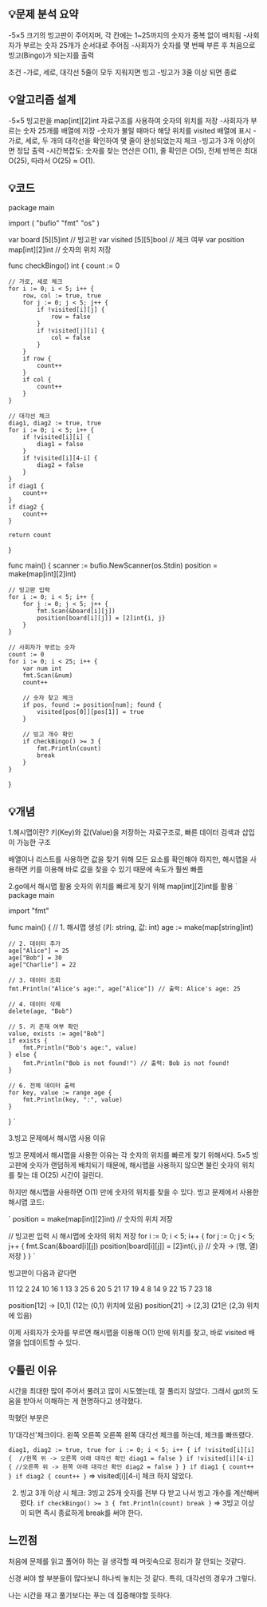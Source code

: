 ## 💡문제 분석 요약
-5×5 크기의 빙고판이 주어지며, 각 칸에는 1~25까지의 숫자가 중복 없이 배치됨
-사회자가 부르는 숫자 25개가 순서대로 주어짐
-사회자가 숫자를 몇 번째 부른 후 처음으로 빙고(Bingo)가 되는지를 출력

조건
-가로, 세로, 대각선 5줄이 모두 지워지면 빙고
-빙고가 3줄 이상 되면 종료

## 💡알고리즘 설계
-5×5 빙고판을 map[int][2]int 자료구조를 사용하여 숫자의 위치를 저장
-사회자가 부르는 숫자 25개를 배열에 저장
-숫자가 불릴 때마다 해당 위치를 visited 배열에 표시
-가로, 세로, 두 개의 대각선을 확인하여 몇 줄이 완성되었는지 체크
-빙고가 3개 이상이면 정답 출력
-시간복잡도: 숫자를 찾는 연산은 O(1), 줄 확인은 O(5), 전체 반복은 최대 O(25), 따라서 O(25) ≈ O(1).

## 💡코드
package main

import (
	"bufio"
	"fmt"
	"os"
)

var board [5][5]int       // 빙고판
var visited [5][5]bool    // 체크 여부
var position map[int][2]int // 숫자의 위치 저장

func checkBingo() int {
	count := 0

	// 가로, 세로 체크
	for i := 0; i < 5; i++ {
		row, col := true, true
		for j := 0; j < 5; j++ {
			if !visited[i][j] {
				row = false
			}
			if !visited[j][i] {
				col = false
			}
		}
		if row {
			count++
		}
		if col {
			count++
		}
	}

	// 대각선 체크
	diag1, diag2 := true, true
	for i := 0; i < 5; i++ {
		if !visited[i][i] {
			diag1 = false
		}
		if !visited[i][4-i] {
			diag2 = false
		}
	}
	if diag1 {
		count++
	}
	if diag2 {
		count++
	}

	return count
}

func main() {
	scanner := bufio.NewScanner(os.Stdin)
	position = make(map[int][2]int)

	// 빙고판 입력
	for i := 0; i < 5; i++ {
		for j := 0; j < 5; j++ {
			fmt.Scan(&board[i][j])
			position[board[i][j]] = [2]int{i, j}
		}
	}

	// 사회자가 부르는 숫자
	count := 0
	for i := 0; i < 25; i++ {
		var num int
		fmt.Scan(&num)
		count++

		// 숫자 찾고 체크
		if pos, found := position[num]; found {
			visited[pos[0]][pos[1]] = true
		}

		// 빙고 개수 확인
		if checkBingo() >= 3 {
			fmt.Println(count)
			break
		}
	}
}


## 💡개념
1.해시맵이란?
키(Key)와 값(Value)을 저장하는 자료구조로, 빠른 데이터 검색과 삽입이 가능한 구조

배열이나 리스트를 사용하면 값을 찾기 위해 모든 요소를 확인해야 하지만,
해시맵을 사용하면 키를 이용해 바로 값을 찾을 수 있기 때문에 속도가 훨씬 빠름


2.go에서 해시맵 활용
숫자의 위치를 빠르게 찾기 위해 map[int][2]int를 활용
`
package main

import "fmt"

func main() {
    // 1. 해시맵 생성 (키: string, 값: int)
    age := make(map[string]int)

    // 2. 데이터 추가
    age["Alice"] = 25
    age["Bob"] = 30
    age["Charlie"] = 22

    // 3. 데이터 조회
    fmt.Println("Alice's age:", age["Alice"]) // 출력: Alice's age: 25

    // 4. 데이터 삭제
    delete(age, "Bob")

    // 5. 키 존재 여부 확인
    value, exists := age["Bob"]
    if exists {
        fmt.Println("Bob's age:", value)
    } else {
        fmt.Println("Bob is not found!") // 출력: Bob is not found!
    }

    // 6. 전체 데이터 출력
    for key, value := range age {
        fmt.Println(key, ":", value)
    }
}
`

3.빙고 문제에서 해시맵 사용 이유

빙고 문제에서 해시맵을 사용한 이유는 각 숫자의 위치를 빠르게 찾기 위해서다.
5×5 빙고판에 숫자가 랜덤하게 배치되기 때문에,
해시맵을 사용하지 않으면 불린 숫자의 위치를 찾는 데 O(25) 시간이 걸린다.

하지만 해시맵을 사용하면 O(1) 만에 숫자의 위치를 찾을 수 있다.
빙고 문제에서 사용한 해시맵 코드:

`
position = make(map[int][2]int) // 숫자의 위치 저장

// 빙고판 입력 시 해시맵에 숫자의 위치 저장
for i := 0; i < 5; i++ {
    for j := 0; j < 5; j++ {
        fmt.Scan(&board[i][j])
        position[board[i][j]] = [2]int{i, j} // 숫자 → (행, 열) 저장
    }
}
`

빙고판이 다음과 같다면

11 12  2 24 10
16  1 13  3 25
 6 20  5 21 17
19  4  8 14  9
22 15  7 23 18

position[12] → [0,1] (12는 (0,1) 위치에 있음)
position[21] → [2,3] (21은 (2,3) 위치에 있음)

이제 사회자가 숫자를 부르면 해시맵을 이용해 O(1) 만에 위치를 찾고,
바로 visited 배열을 업데이트할 수 있다.


## 💡틀린 이유
시간을 최대한 많이 주어서 풀려고 많이 시도했는데, 잘 풀리지 않았다.
그래서 gpt의 도움을 받아서 이해하는 게 현명하다고 생각했다.

막혔던 부분은 

1)'대각선'체크이다.
왼쪽 오른쪽 오른쪽 왼쪽 대각선 체크를 하는데, 체크를 빠뜨렸다.

`
diag1, diag2 := true, true
for i := 0; i < 5; i++ {
    if !visited[i][i] {  //왼쪽 위 -> 오른쪽 아래 대각선 확인
        diag1 = false
    }
    if !visited[i][4-i] { //오른쪽 위 -> 왼쪽 아래 대각선 확인
        diag2 = false
    }
}
if diag1 {
    count++
}
if diag2 {
    count++
}
`
=> visited[i][4-i] 체크 하지 않았다.

2) 빙고 3개 이상 시 체크: 3빙고
25개 숫자를 전부 다 받고 나서 빙고 개수를 계산해버렸다.
`
if checkBingo() >= 3 {
    fmt.Println(count)
    break
}
`
=> 3빙고 이상이 되면 즉시 종료하게 break를 써야 한다.

## 느낀점
처음에 문제를 읽고 풀어야 하는 걸 생각할 때 머릿속으로 정리가 잘 안되는 것같다.

신경 써야 할 부분들이 많다보니 하나씩 놓치는 것 같다.
특히, 대각선의 경우가 그렇다.

나는 시간을 재고 풀기보다는 푸는 데 집중해야할 듯하다.
